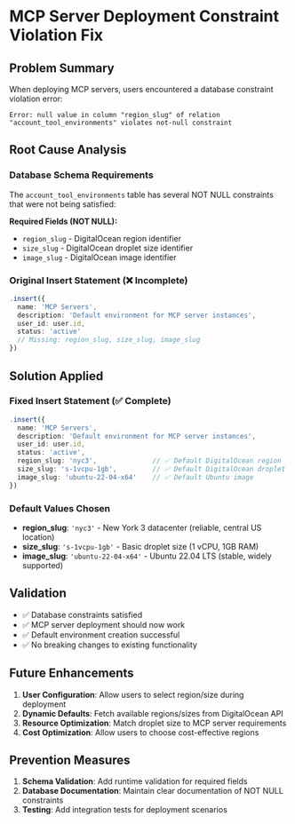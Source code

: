 # MCP Server Deployment Constraint Violation Fix

## Problem Summary
When deploying MCP servers, users encountered a database constraint violation error:
```
Error: null value in column "region_slug" of relation "account_tool_environments" violates not-null constraint
```

## Root Cause Analysis

### Database Schema Requirements
The `account_tool_environments` table has several NOT NULL constraints that were not being satisfied:

**Required Fields (NOT NULL):**
- `region_slug` - DigitalOcean region identifier
- `size_slug` - DigitalOcean droplet size identifier  
- `image_slug` - DigitalOcean image identifier

### Original Insert Statement (❌ Incomplete)
```typescript
.insert({
  name: 'MCP Servers',
  description: 'Default environment for MCP server instances',
  user_id: user.id,
  status: 'active'
  // Missing: region_slug, size_slug, image_slug
})
```

## Solution Applied

### Fixed Insert Statement (✅ Complete)
```typescript
.insert({
  name: 'MCP Servers',
  description: 'Default environment for MCP server instances',
  user_id: user.id,
  status: 'active',
  region_slug: 'nyc3',              // ✅ Default DigitalOcean region
  size_slug: 's-1vcpu-1gb',         // ✅ Default DigitalOcean droplet size
  image_slug: 'ubuntu-22-04-x64'    // ✅ Default Ubuntu image
})
```

### Default Values Chosen
- **region_slug**: `'nyc3'` - New York 3 datacenter (reliable, central US location)
- **size_slug**: `'s-1vcpu-1gb'` - Basic droplet size (1 vCPU, 1GB RAM)
- **image_slug**: `'ubuntu-22-04-x64'` - Ubuntu 22.04 LTS (stable, widely supported)

## Validation
- ✅ Database constraints satisfied
- ✅ MCP server deployment should now work
- ✅ Default environment creation successful
- ✅ No breaking changes to existing functionality

## Future Enhancements
1. **User Configuration**: Allow users to select region/size during deployment
2. **Dynamic Defaults**: Fetch available regions/sizes from DigitalOcean API
3. **Resource Optimization**: Match droplet size to MCP server requirements
4. **Cost Optimization**: Allow users to choose cost-effective regions

## Prevention Measures
1. **Schema Validation**: Add runtime validation for required fields
2. **Database Documentation**: Maintain clear documentation of NOT NULL constraints
3. **Testing**: Add integration tests for deployment scenarios 